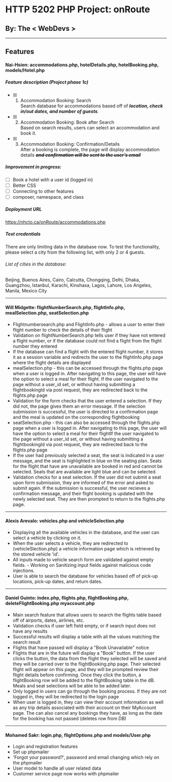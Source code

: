 # HTTP 5202 PHP Project: onRoute

## By: The < WebDevs >

---

<!-- ## Our Database Design -->

<!-- ![Database Design]()https://github.com/2021-Winter-HTTP-5202-A/OnRoute/blob/main/images/database_design/database_design.png -->

## Features

#### Nai-Hsien: accommodations.php, hotelDetails.php, hotelBooking.php, models/Hotel.php

##### Feature description (Project phase 1c)
- [X] 1. Accommodation Booking: Search</br>
   Search database for accommodations based off of **_location, check in/out dates, and number of guests_**.
- [X] 2. Accommodation Booking: Book after Search</br>
   Based on search results, users can select an accommodation and book it.
- [X] 3. Accommodation Booking: Confirmation/Details</br>
   After a booking is complete, the page will display accommodation details ~~**_and  confirmation will be sent to the user’s email_**~~
##### Improvement in progress:
  - [ ] Book a hotel with a user id (logged in)
  - [ ] Better CSS
  - [ ] Connecting to other features
  - [ ] composer, namespace, and class
##### Deployment URL
https://nhcto.ca/onRoute/accommodations.php
##### Test credentials
There are only limiting data in the database now. To test the functionality, please select a city from the following list, with only 2 or 4 guests.
###### List of cities in the database:
Beijing, Buenos Aires, Cairo, Calcutta, Chongqing, Delhi, Dhaka, Guangzhou, Istanbul, Karachi, Kinshasa, Lagos, Lahore, Los Angeles, Manila, Mexico City

---

#### Will Midgette: flightNumberSearch.php, flightInfo.php, mealSelection.php, seatSelection.php

- Flightnumbersearch.php and FlightInfo.php - allows a user to enter their flight number to check the details of their flight
- Validation on flightNumberSearch.php tells user if they have not entered a flight number, or if the database could not find a flight from the flight number they entered
- If the database can find a flight with the entered flight number, it stores it as a session variable and redirects the user to the flightInfo.php page where the flight details are displayed
- mealSelection.php - this can be accessed through the flights.php page when a user is logged in. After navigating to this page, the user will have the option to select a meal for their flight. If the user navigated to the page without a user_id set, or without having submitting a flightbookingId via post request, they are redirected back to the flights.php page
- Validation for the form checks that the user entered a selection. If they did not, the page gives them an error message. If the selection submission is successful, the user is directed to a confirmation page and the meal is updated on the corresponding flightbooking
- seatSelection.php - this can also be accessed through the flights.php page when a user is logged in. After navigating to this page, the user will have the option to select a meal for their flightIf the user navigated to the page without a user_id set, or without having submitting a flightbookingId via post request, they are redirected back to the flights.php page
- If the user had previously selected a seat, the seat is indicated in a user message, and the seat is highlighted in blue on the seating plan. Seats for the flight that have are unavailable are booked in red and cannot be selected. Seats that are available are light blue and can be selected. 
- Validation checks for a seat selection. If the user did not submit a seat upon form submission, they are informed of the error and asked to submit again. If the submission is successful, the user recieves a confirmation message, and their flight booking is updated with the newly selected seat. They are then prompted to return to the flights.php page.
---

#### Alexis Arevalo: vehicles.php and vehicleSelection.php

- Displaying all the available vehicles in the database, and the user can select a vehicle by clicking on it.
- When the user selects a vehicle, they are redirected to (vehicleSlection.php) a vehicle information page which is retrieved by the stored vehicle 'id'.
- All inputs made to vehicle search form are validated against empty fields. - Working on Sanitizing input fields against malicious code injections.
- User is able to search the database for vehicles based off of pick-up locations, pick-up dates, and return dates.

---

#### Daniel Guinto: index.php, flights.php, flightBooking.php, deleteFlightBooking.php myaccount.php

- Main search feature that allows users to search the flights table based off of airports, dates, airlines, etc.
- Validation checks if user left field empty, or if search input does not have any results
- Successful results will display a table with all the values matching the search result
- Flights that have passed will display a "Book Unavailable" notice
- Flights that are in the future will display a "Book" button. If the user clicks the button, the data from the flight they selected will be saved and they will be carried over to the flightBooking.php page. Their selected flight will appear on this page, and they will be prompted review their flight details before confirming. Once they click the button, a flightBooking row will be added to the flightBooking table in the dB. Meals and seat selections will be able to be added later.
- Only logged in users can go through the booking process. If they are not logged in, they will be redirected to the login page
- When user is logged in, they can view their account information as well as any trip details associated with their account on their MyAccount page. The can also cancel any bookings they have, as long as the date for the booking has not passed (deletes row from DB)

---

#### Mohamed Sakr: login.php, flightOptions.php and models/User.php

- Login and registration features
- Set up phpmailer
- 'Forgot your password?', password and email changing which rely on the phpmailer
- User model to handle all user related data
- Customer service page now works with phpmailer
